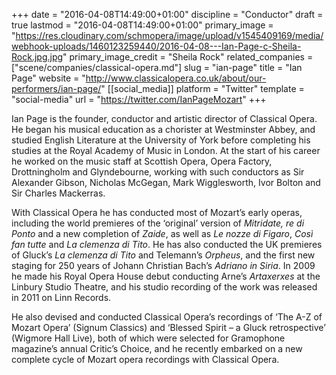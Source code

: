 +++
date = "2016-04-08T14:49:00+01:00"
discipline = "Conductor"
draft = true
lastmod = "2016-04-08T14:49:00+01:00"
primary_image = "https://res.cloudinary.com/schmopera/image/upload/v1545409169/media/webhook-uploads/1460123259440/2016-04-08---Ian-Page-c-Sheila-Rock.jpg.jpg"
primary_image_credit = "Sheila Rock"
related_companies = ["scene/companies/classical-opera.md"]
slug = "ian-page"
title = "Ian Page"
website = "http://www.classicalopera.co.uk/about/our-performers/ian-page/"
[[social_media]]
platform = "Twitter"
template = "social-media"
url = "https://twitter.com/IanPageMozart"
+++

Ian Page  is the founder, conductor and artistic director of Classical Opera. He began his musical education as a chorister at Westminster Abbey, and studied English Literature at the University of York before completing his studies at the Royal Academy of Music in London. At the start of his career he worked on the music staff at Scottish Opera, Opera Factory, Drottningholm and Glyndebourne, working with such conductors as Sir Alexander Gibson, Nicholas McGegan, Mark Wigglesworth, Ivor Bolton and Sir Charles Mackerras.

With Classical Opera he has conducted most of Mozart’s early operas, including the world premieres of the ‘original’ version of *Mitridate, re di Ponto* and a new completion of *Zaide*, as well as *Le nozze di Figaro*, *Così fan tutte* and *La clemenza di Tito*. He has also conducted the UK premieres of Gluck’s *La clemenza di Tito* and Telemann’s *Orpheus*, and the first new staging for 250 years of Johann Christian Bach’s *Adriano in Siria*. In 2009 he made his Royal Opera House debut conducting Arne’s *Artaxerxes* at the Linbury Studio Theatre, and his studio recording of the work was released in 2011 on Linn Records.

He also devised and conducted Classical Opera’s recordings of ‘The A-Z of Mozart Opera’ (Signum Classics) and ‘Blessed Spirit – a Gluck retrospective’ (Wigmore Hall Live), both of which were selected for Gramophone magazine’s annual Critic’s Choice, and he recently embarked on a new complete cycle of Mozart opera recordings with Classical Opera.
